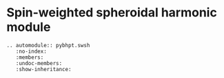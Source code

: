 # Spin-weighted spheroidal harmonic module

```{eval-rst}
.. automodule:: pybhpt.swsh
   :no-index:
   :members:
   :undoc-members:
   :show-inheritance:
```
